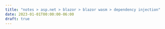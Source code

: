 ```yaml
---
title: "notes > asp.net > blazor > blazor wasm > dependency injection"
date: 2023-01-01T00:00:00-06:00
draft: true
---
```

